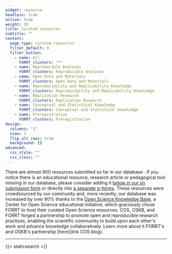 ```yaml
---
widget: resource
headless: true
active: true
weight: 20
title: Curated resources
subtitle: ""
content:
  page_type: curated_resources
  filter_default: 0
  filter_button:
    - name: All
      FORRT_clusters: "*"
    - name: Reproducible Analyses
      FORRT_clusters: Reproducible Analyses
    - name: Open Data and Materials
      FORRT_clusters: Open Data and Materials
    - name: Reproducibility and Replicability Knowledge
      FORRT_clusters: Reproducibility and Replicability Knowledge
    - name: Replication Research
      FORRT_clusters: Replication Research
    - name: Conceptual and Statistical Knowledge
      FORRT_clusters: Conceptual and Statistical Knowledge
    - name: Preregistration
      FORRT_clusters: Preregistration
design:
  columns: "1"
  view: 3
  flip_alt_rows: true
  background: {}
advanced:
  css_style: ""
  css_class: ""
---
```


There are almost 900 resources submitted so far in our database . If you notice there is an educational resource, research article or pedagogical tool missing in our database, please consider adding it [below in our on submission form](/resources/#form) or directly into [a separate g-forms](https://docs.google.com/forms/d/e/1FAIpQLSfPceN5opEeauCBSvapoB-ADpH0IoT24XOLfQGaVEF0EJGFOA/viewform). These resources were crowdsourced by our community and, more recently, our database was increased by over 60% thanks to the [Open Science Knowledge Base](https://www.cos.io/communities/stem-education-hub), a Center for Open Science educational initiative, which graciously chose FORRT to host their curated Open Science resources. COS, OSKB, and FORRT forged a partnership to promote open and reproducible research practices, enabling the scientific community to build upon each other's work and advance knowledge collaboratively. Learn more about it FORRT's and OSKB's partnership [here](link COS blog).


***

{{< staticsearch >}}